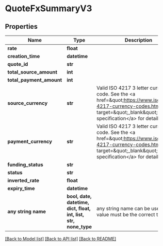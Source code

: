 # QuoteFxSummaryV3


## Properties
Name | Type | Description | Notes
------------ | ------------- | ------------- | -------------
**rate** | **float** |  | 
**creation_time** | **datetime** |  | 
**quote_id** | **str** |  | 
**total_source_amount** | **int** |  | 
**total_payment_amount** | **int** |  | 
**source_currency** | **str** | Valid ISO 4217 3 letter currency code. See the &lt;a href&#x3D;\&quot;https://www.iso.org/iso-4217-currency-codes.html\&quot; target&#x3D;\&quot;_blank\&quot; a&gt;ISO specification&lt;/a&gt; for details. | 
**payment_currency** | **str** | Valid ISO 4217 3 letter currency code. See the &lt;a href&#x3D;\&quot;https://www.iso.org/iso-4217-currency-codes.html\&quot; target&#x3D;\&quot;_blank\&quot; a&gt;ISO specification&lt;/a&gt; for details. | 
**funding_status** | **str** |  | 
**status** | **str** |  | 
**inverted_rate** | **float** |  | [optional] 
**expiry_time** | **datetime** |  | [optional] 
**any string name** | **bool, date, datetime, dict, float, int, list, str, none_type** | any string name can be used but the value must be the correct type | [optional]

[[Back to Model list]](../README.md#documentation-for-models) [[Back to API list]](../README.md#documentation-for-api-endpoints) [[Back to README]](../README.md)


